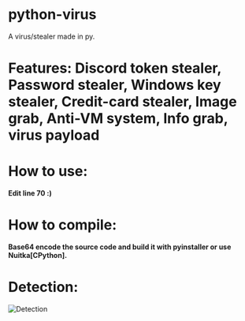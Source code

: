 # python-virus
A virus/stealer made in py.

# **Features:** Discord token stealer, Password stealer, Windows key stealer, Credit-card stealer, Image grab, Anti-VM system, Info grab, virus payload


# **How to use:**
**Edit line 70 :)**


# **How to compile:**
**Base64 encode the source code and build it with pyinstaller or use Nuitka[CPython].**


# **Detection:**
![Detection](https://user-images.githubusercontent.com/74118308/140662357-cdd7b50a-dde9-45a1-bb6b-c4526c0fa5e4.png)
